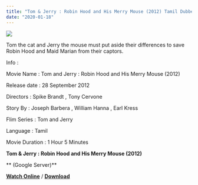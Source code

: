 ```yaml
---
title: "Tom & Jerry : Robin Hood and His Merry Mouse (2012) Tamil Dubbed Movie Download"
date: "2020-01-18"
---
```


[![](https://1.bp.blogspot.com/-wBDABonDnzI/XiLoy-EE93I/AAAAAAAAAQc/Np4Fn_hLpX86UxxxtJgSY6xNubqvZvRmQCLcBGAsYHQ/s320/images{f216006c657ec1a5ed06024de5f69d9b163acc7023fc8ad1765907c25dd17e7b}2B{f216006c657ec1a5ed06024de5f69d9b163acc7023fc8ad1765907c25dd17e7b}252823{f216006c657ec1a5ed06024de5f69d9b163acc7023fc8ad1765907c25dd17e7b}2529.jpeg)](https://1.bp.blogspot.com/-wBDABonDnzI/XiLoy-EE93I/AAAAAAAAAQc/Np4Fn_hLpX86UxxxtJgSY6xNubqvZvRmQCLcBGAsYHQ/s1600/images{f216006c657ec1a5ed06024de5f69d9b163acc7023fc8ad1765907c25dd17e7b}2B{f216006c657ec1a5ed06024de5f69d9b163acc7023fc8ad1765907c25dd17e7b}252823{f216006c657ec1a5ed06024de5f69d9b163acc7023fc8ad1765907c25dd17e7b}2529.jpeg)

Tom the cat and Jerry the mouse must put aside their differences to save Robin Hood and Maid Marian from their captors.

  

  

Info :

  

Movie Name : Tom and Jerry : Robin Hood and His Merry Mouse (2012)

Release date : 28 September 2012

Directors : Spike Brandt , Tony Cervone

Story By : Joseph Barbera , William Hanna , Earl Kress

Flim Series : Tom and Jerry

Language : Tamil

Movie Duration : 1 Hour 5 Minutes

  

**Tom & Jerry : Robin Hood and His Merry Mouse (2012)**

 ** (Google Server)**

 **[Watch Online](https://gplinks.in/uaah25oV)** / **[Download](https://gplinks.in/uaah25oV)**
